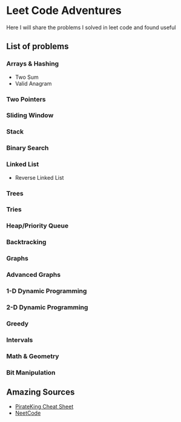 # Leet Code Adventures
Here I will share the problems I solved in leet code and found useful

## List of problems
### Arrays & Hashing
- Two Sum
- Valid Anagram
### Two Pointers
### Sliding Window
### Stack
### Binary Search
### Linked List
- Reverse Linked List
### Trees
### Tries
### Heap/Priority Queue
### Backtracking
### Graphs
### Advanced Graphs
### 1-D Dynamic Programming
### 2-D Dynamic Programming
### Greedy
### Intervals
### Math & Geometry
### Bit Manipulation


## Amazing Sources
- [PirateKing Cheat Sheet](https://www.piratekingdom.com/leetcode/cheat-sheet)
- [NeetCode](https://neetcode.io/practice)